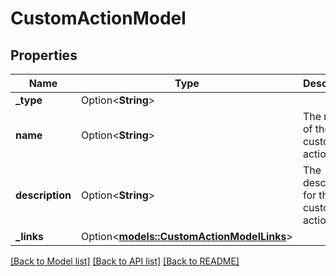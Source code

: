 # CustomActionModel

## Properties

Name | Type | Description | Notes
------------ | ------------- | ------------- | -------------
**_type** | Option<**String**> |  | [optional]
**name** | Option<**String**> | The name of the custom action | [optional]
**description** | Option<**String**> | The description for the custom action | [optional]
**_links** | Option<[**models::CustomActionModelLinks**](CustomActionModel__links.md)> |  | [optional]

[[Back to Model list]](../README.md#documentation-for-models) [[Back to API list]](../README.md#documentation-for-api-endpoints) [[Back to README]](../README.md)


